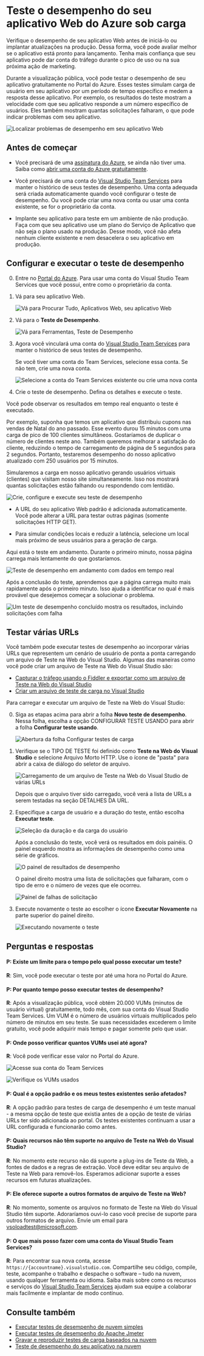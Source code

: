 <properties
   pageTitle="Testar o desempenho do seu aplicativo Web do Azure | Microsoft Azure"
   description="Execute testes de desempenho de aplicativo Web do Azure para verificar como o seu aplicativo lida com a carga do usuário. Contabilize o tempo de resposta e encontre falhas que podem indicar problemas."
   services="app-service\web"
   documentationCenter=""
   authors="ecfan"
   manager="douge"
   editor="jimbe"/>

<tags
   ms.service="app-service-web"
   ms.workload="web"
   ms.tgt_pltfrm="na"
   ms.devlang="na"
   ms.topic="article"
   ms.date="05/25/2016"
   ms.author="estfan; manasma; ahomer"/>

# Teste o desempenho do seu aplicativo Web do Azure sob carga

Verifique o desempenho de seu aplicativo Web antes de iniciá-lo ou implantar atualizações na produção. Dessa forma, você pode avaliar melhor se o aplicativo está pronto para lançamento. Tenha mais confiança que seu aplicativo pode dar conta do tráfego durante o pico de uso ou na sua próxima ação de marketing.

Durante a visualização pública, você pode testar o desempenho de seu aplicativo gratuitamente no Portal do Azure. Esses testes simulam carga de usuário em seu aplicativo por um período de tempo específico e medem a resposta desse aplicativo. Por exemplo, os resultados do teste mostram a velocidade com que seu aplicativo responde a um número específico de usuários. Eles também mostram quantas solicitações falharam, o que pode indicar problemas com seu aplicativo.

![Localizar problemas de desempenho em seu aplicativo Web](./media/app-service-web-app-performance-test/azure-np-perf-test-overview.png)

## Antes de começar

* Você precisará de uma [assinatura do Azure](https://account.windowsazure.com/subscriptions), se ainda não tiver uma. Saiba como [abrir uma conta do Azure gratuitamente](https://azure.microsoft.com/pricing/free-trial/?WT.mc_id=A261C142F).

* Você precisará de uma conta do [Visual Studio Team Services](https://www.visualstudio.com/products/what-is-visual-studio-online-vs) para manter o histórico de seus testes de desempenho. Uma conta adequada será criada automaticamente quando você configurar o teste de desempenho. Ou você pode criar uma nova conta ou usar uma conta existente, se for o proprietário da conta.

* Implante seu aplicativo para teste em um ambiente de não produção. Faça com que seu aplicativo use um plano do Serviço de Aplicativo que não seja o plano usado na produção. Desse modo, você não afeta nenhum cliente existente e nem desacelera o seu aplicativo em produção.

## Configurar e executar o teste de desempenho

0.  Entre no [Portal do Azure](https://portal.azure.com). Para usar uma conta do Visual Studio Team Services que você possui, entre como o proprietário da conta.

0.  Vá para seu aplicativo Web.

    ![Vá para Procurar Tudo, Aplicativos Web, seu aplicativo Web](./media/app-service-web-app-performance-test/azure-np-web-apps.png)

0.  Vá para o **Teste de Desempenho**.

    ![Vá para Ferramentas, Teste de Desempenho](./media/app-service-web-app-performance-test/azure-np-web-app-details-tools-expanded.png)
 
0. Agora você vinculará uma conta do [Visual Studio Team Services](https://www.visualstudio.com/products/what-is-visual-studio-online-vs) para manter o histórico de seus testes de desempenho.

    Se você tiver uma conta do Team Services, selecione essa conta. Se não tem, crie uma nova conta.

    ![Selecione a conta do Team Services existente ou crie uma nova conta](./media/app-service-web-app-performance-test/azure-np-no-vso-account.png)

0.  Crie o teste de desempenho. Defina os detalhes e execute o teste.

Você pode observar os resultados em tempo real enquanto o teste é executado.

Por exemplo, suponha que temos um aplicativo que distribuiu cupons nas vendas de Natal do ano passado. Esse evento durou 15 minutos com uma carga de pico de 100 clientes simultâneos. Gostaríamos de duplicar o número de clientes neste ano. Também queremos melhorar a satisfação do cliente, reduzindo o tempo de carregamento de página de 5 segundos para 2 segundos. Portanto, testaremos desempenho do nosso aplicativo atualizado com 250 usuários por 15 minutos.

Simularemos a carga em nosso aplicativo gerando usuários virtuais (clientes) que visitam nosso site simultaneamente. Isso nos mostrará quantas solicitações estão falhando ou respondendo com lentidão.

  ![Crie, configure e execute seu teste de desempenho](./media/app-service-web-app-performance-test/azure-np-new-performance-test.png)

   *  A URL do seu aplicativo Web padrão é adicionada automaticamente. Você pode alterar a URL para testar outras páginas (somente solicitações HTTP GET).

   *  Para simular condições locais e reduzir a latência, selecione um local mais próximo de seus usuários para a geração de carga.

  Aqui está o teste em andamento. Durante o primeiro minuto, nossa página carrega mais lentamente do que gostaríamos.

  ![Teste de desempenho em andamento com dados em tempo real](./media/app-service-web-app-performance-test/azure-np-running-perf-test.png)

  Após a conclusão do teste, aprendemos que a página carrega muito mais rapidamente após o primeiro minuto. Isso ajuda a identificar no qual é mais provável que desejemos começar a solucionar o problema.

  ![Um teste de desempenho concluído mostra os resultados, incluindo solicitações com falha](./media/app-service-web-app-performance-test/azure-np-perf-test-done.png)

## Testar várias URLs

Você também pode executar testes de desempenho ao incorporar várias URLs que representem um cenário de usuário de ponta a ponta carregando um arquivo de Teste na Web do Visual Studio. Algumas das maneiras como você pode criar um arquivo de Teste na Web do Visual Studio são:

* [Capturar o tráfego usando o Fiddler e exportar como um arquivo de Teste na Web do Visual Studio](http://docs.telerik.com/fiddler/Save-And-Load-Traffic/Tasks/VSWebTest)
* [Criar um arquivo de teste de carga no Visual Studio](https://www.visualstudio.com/docs/test/performance-testing/run-performance-tests-app-before-release)

Para carregar e executar um arquivo de Teste na Web do Visual Studio:
 
0. Siga as etapas acima para abrir a folha **Novo teste de desempenho**. Nessa folha, escolha a opção CONFIGURAR TESTE USANDO para abrir a folha **Configurar teste usando**.  

    ![Abertura da folha Configurar testes de carga](./media/app-service-web-app-performance-test/multiple-01-authoring-blade.png)

0. Verifique se o TIPO DE TESTE foi definido como **Teste na Web do Visual Studio** e selecione Arquivo Morto HTTP. Use o ícone de "pasta" para abrir a caixa de diálogo do seletor de arquivo.

    ![Carregamento de um arquivo de Teste na Web do Visual Studio de várias URLs](./media/app-service-web-app-performance-test/multiple-01-authoring-blade2.png)

    Depois que o arquivo tiver sido carregado, você verá a lista de URLs a serem testadas na seção DETALHES DA URL.
 
0. Especifique a carga de usuário e a duração do teste, então escolha **Executar teste**.

    ![Seleção da duração e da carga do usuário](./media/app-service-web-app-performance-test/multiple-01-authoring-blade3.png)

    Após a conclusão do teste, você verá os resultados em dois painéis. O painel esquerdo mostra as informações de desempenho como uma série de gráficos.

    ![O painel de resultados de desempenho](./media/app-service-web-app-performance-test/multiple-01a-results.png)

    O painel direito mostra uma lista de solicitações que falharam, com o tipo de erro e o número de vezes que ele ocorreu.

    ![Painel de falhas de solicitação](./media/app-service-web-app-performance-test/multiple-01b-results.png)

0. Execute novamente o teste ao escolher o ícone **Executar Novamente** na parte superior do painel direito.

    ![Executando novamente o teste](./media/app-service-web-app-performance-test/multiple-rerun-test.png)

##  Perguntas e respostas

#### P: Existe um limite para o tempo pelo qual posso executar um teste? 

**R**: Sim, você pode executar o teste por até uma hora no Portal do Azure.

#### P: Por quanto tempo posso executar testes de desempenho? 

**R**: Após a visualização pública, você obtém 20.000 VUMs (minutos de usuário virtual) gratuitamente, todo mês, com sua conta do Visual Studio Team Services. Um VUM é o número de usuários virtuais multiplicados pelo número de minutos em seu teste. Se suas necessidades excederem o limite gratuito, você pode adquirir mais tempo e pagar somente pelo que usar.

#### P: Onde posso verificar quantos VUMs usei até agora?

**R**: Você pode verificar esse valor no Portal do Azure.

![Acesse sua conta do Team Services](./media/app-service-web-app-performance-test/azure-np-vso-accounts.png)

![Verifique os VUMs usados](./media/app-service-web-app-performance-test/azure-np-vso-accounts-vum-summary.png)

#### P: Qual é a opção padrão e os meus testes existentes serão afetados?

**R**: A opção padrão para testes de carga de desempenho é um teste manual - a mesma opção de teste que existia antes de a opção de teste de várias URLs ter sido adicionada ao portal. Os testes existentes continuam a usar a URL configurada e funcionarão como antes.

#### P: Quais recursos não têm suporte no arquivo de Teste na Web do Visual Studio?

**R**: No momento este recurso não dá suporte a plug-ins de Teste da Web, a fontes de dados e a regras de extração. Você deve editar seu arquivo de Teste na Web para removê-los. Esperamos adicionar suporte a esses recursos em futuras atualizações.

#### P: Ele oferece suporte a outros formatos de arquivo de Teste na Web?
  
**R**: No momento, somente os arquivos no formato de Teste na Web do Visual Studio têm suporte. Adoraríamos ouvi-lo caso você precise de suporte para outros formatos de arquivo. Envie um email para [vsoloadtest@microsoft.com](mailto:vsoloadtest@microsoft.com).

#### P: O que mais posso fazer com uma conta do Visual Studio Team Services?

**R**: Para encontrar sua nova conta, acesse ```https://{accountname}.visualstudio.com```. Compartilhe seu código, compile, teste, acompanhe o trabalho e despache o software – tudo na nuvem, usando qualquer ferramenta ou idioma. Saiba mais sobre como os recursos e serviços do [Visual Studio Team Services](https://www.visualstudio.com/products/what-is-visual-studio-online-vs) ajudam sua equipe a colaborar mais facilmente e implantar de modo contínuo.

## Consulte também

* [Executar testes de desempenho de nuvem simples](https://www.visualstudio.com/docs/test/performance-testing/getting-started/get-started-simple-cloud-load-test)
* [Executar testes de desempenho do Apache Jmeter](https://www.visualstudio.com/docs/test/performance-testing/getting-started/get-started-jmeter-test)
* [Gravar e reproduzir testes de carga baseados na nuvem](https://www.visualstudio.com/docs/test/performance-testing/getting-started/record-and-replay-cloud-load-tests)
* [Teste de desempenho do seu aplicativo na nuvem](https://www.visualstudio.com/docs/test/performance-testing/getting-started/getting-started-with-performance-testing)

<!---HONumber=AcomDC_0525_2016-->